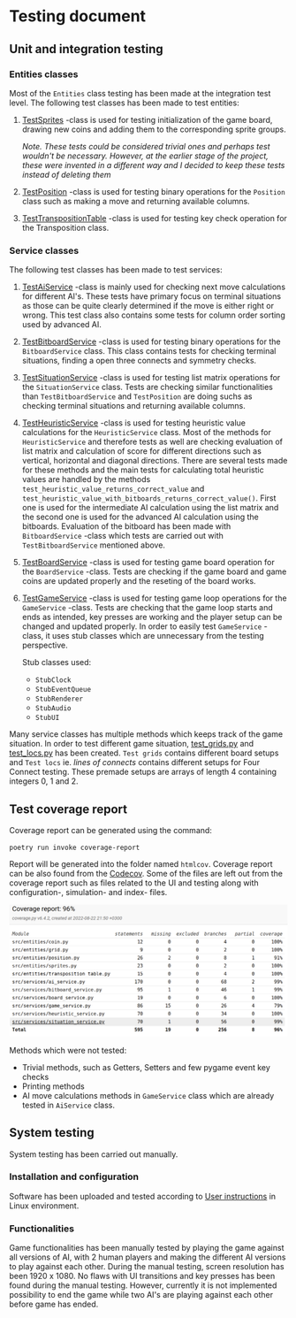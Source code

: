 # Testing document

## Unit and integration testing

### Entities classes

Most of the `Entities` class testing has been made at the integration test level. The following test classes has been made to test entities:

1. [TestSprites](https://github.com/TopiasHarjunpaa/C4AI/blob/main/src/tests/entities/sprites_test.py) -class  is used for testing initialization of the game board, drawing new coins and adding them to the corresponding sprite groups.

    *Note. These tests could be considered trivial ones and perhaps test wouldn't be necessary. However, at the earlier stage of the project, these were invented in a different way and I decided to keep these tests instead of deleting them*

2. [TestPosition](https://github.com/TopiasHarjunpaa/C4AI/blob/main/src/tests/entities/position_test.py) -class is used for testing binary operations for the `Position` class such as making a move and returning available columns.

3. [TestTranspositionTable](https://github.com/TopiasHarjunpaa/C4AI/blob/main/src/tests/entities/transposition_table_test.py) -class is used for testing key check operation for the Transposition class.

### Service classes

The following test classes has been made to test services:

1.  [TestAiService](https://github.com/TopiasHarjunpaa/C4AI/blob/main/src/tests/services/ai_service_test.py) -class is mainly used for checking next move calculations for different AI's. These tests have primary focus on terminal situations as those can be quite clearly determined if the move is either right or wrong. This test class also contains some tests for column order sorting used by advanced AI.

2.  [TestBitboardService](https://github.com/TopiasHarjunpaa/C4AI/blob/main/src/tests/services/bitboard_service_test.py) -class is used for testing binary operations for the `BitboardService` class. This class contains tests for checking terminal situations, finding a open three connects and symmetry checks.

3.  [TestSituationService](https://github.com/TopiasHarjunpaa/C4AI/blob/main/src/tests/services/situation_service_test.py) -class is used for testing list matrix operations for the `SituationService` class. Tests are checking similar functionalities than `TestBitboardService` and `TestPosition` are doing suchs as checking terminal situations and returning available columns.

4.  [TestHeuristicService](https://github.com/TopiasHarjunpaa/C4AI/blob/main/src/tests/services/heuristic_service_test.py) -class is used for testing heuristic value calculations for the `HeuristicService` class. Most of the methods for `HeuristicService` and therefore tests as well are checking evaluation of list matrix and calculation of score for different directions such as vertical, horizontal and diagonal directions. There are several tests made for these methods and the main tests for calculating total heuristic values are handled by the methods `test_heuristic_value_returns_correct_value` and `test_heuristic_value_with_bitboards_returns_correct_value()`. First one is used for the intermediate AI calculation using the list matrix and the second one is used for the advanced AI calculation using the bitboards. Evaluation of the bitboard has been made with `BitboardService` -class which tests are carried out with `TestBitboardService` mentioned above.

5.  [TestBoardService](https://github.com/TopiasHarjunpaa/C4AI/blob/main/src/tests/services/board_service_test.py) -class is used for testing game board operation for the `BoardService` -class. Tests are checking if the game board and game coins are updated properly and the reseting of the board works.

6.  [TestGameService](https://github.com/TopiasHarjunpaa/C4AI/blob/main/src/tests/services/game_service_test.py) -class is used for testing game loop operations for the `GameService` -class. Tests are checking that the game loop starts and ends as intended, key presses are working and the player setup can be changed and updated properly. In order to easily test `GameService` -class, it uses stub classes which are unnecessary from the testing perspective.

    Stub classes used:

    * `StubClock`
    * `StubEventQueue`
    * `StubRenderer`
    * `StubAudio`
    * `StubUI`

Many service classes has multiple methods which keeps track of the game situation. In order to test different game situation, [test_grids.py](https://github.com/TopiasHarjunpaa/C4AI/blob/main/src/tests/test_grids.py) and [test_locs.py](https://github.com/TopiasHarjunpaa/C4AI/blob/main/src/tests/test_locs.py) has been created. `Test grids` contains different board setups and `Test locs` ie. *lines of connects* contains different setups for Four Connect testing. These premade setups are arrays of length 4 containing integers 0, 1 and 2.

## Test coverage report

Coverage report can be generated using the command:

```
poetry run invoke coverage-report
```

Report will be generated into the folder named `htmlcov`. Coverage report can be also found from the [Codecov](https://app.codecov.io/gh/TopiasHarjunpaa/C4AI). Some of the files are left out from the coverage report such as files related to the UI and testing along with configuration-, simulation- and index- files.

<img src="https://github.com/TopiasHarjunpaa/C4AI/blob/main/documentation/pictures/coverage_report.png" width="700">

Methods which were not tested: 
* Trivial methods, such as Getters, Setters and few pygame event key checks
* Printing methods
* AI move calculations methods in `GameService` class which are already tested in `AiService` class.

## System testing

System testing has been carried out manually.

### Installation and configuration

Software has been uploaded and tested according to [User instructions](https://github.com/TopiasHarjunpaa/C4AI/blob/main/documentation/instructions.md) in Linux environment.

### Functionalities

Game functionalities has been manually tested by playing the game against all versions of AI, with 2 human players and making the different AI versions to play against each other. During the manual testing, screen resolution has been 1920 x 1080. No flaws with UI transitions and key presses has been found during the manual testing. However, currently it is not implemented possibility to end the game while two AI's are playing against each other before game has ended.